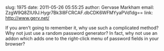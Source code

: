slug:    1975
date:    2011-05-26 05:55:25
author:  Gervase Markham
email:   ZzgW9Q8ZIU9J.Hygr7Bk3l8FCRCAF.dbCDK6WFMYyaPVd1dg==
link:     http://www.gerv.net/

If you aren't going to remember it, why use such a complicated method?
Why not just use a random password generator? In fact, why not use an
addon which adds one to the right-click menu of password fields in
your browser?
